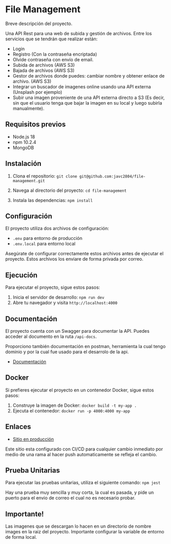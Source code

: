 # File Management

Breve descripción del proyecto.

Una API Rest para una web de subida y gestión de archivos.
Entre los servicios que se tendrán que realizar están:

- Login
- Registro (Con la contraseña encriptada)
- Olvide contraseña con envío de email.
- Subida de archivos (AWS S3)
- Bajada de archivos (AWS S3)
- Gestor de archivos donde puedes: cambiar nombre y obtener enlace de
  archivo. (AWS S3)
- Integrar un buscador de imagenes online usando una API externa
  (Unsplash por ejemplo)
- Subir una imagen proveniente de una API externa directo a S3 (Es
  decir, sin que el usuario tenga que bajar la imagen en su local y luego
  subirla manualmente).

## Requisitos previos

- Node.js 18
- npm 10.2.4
- MongoDB

## Instalación

1. Clona el repositorio: `git clone git@github.com:javc2804/file-management.git`
2. Navega al directorio del proyecto: `cd file-management`

3. Instala las dependencias: `npm install`

## Configuración

El proyecto utiliza dos archivos de configuración:

- `.env` para entorno de producción
- `.env.local` para entorno local

Asegúrate de configurar correctamente estos archivos antes de ejecutar el proyecto. Estos archivos los enviare de forma privada por correo.

## Ejecución

Para ejecutar el proyecto, sigue estos pasos:

1. Inicia el servidor de desarrollo: `npm run dev`
2. Abre tu navegador y visita `http://localhost:4000`

## Documentación

El proyecto cuenta con un Swagger para documentar la API. Puedes acceder al documento en la ruta `/api-docs`.

Proporciono también documentación en postman, herramienta la cual tengo dominio y por la cual fue usado para el desarrolo de la api.

- [ Documentación ](https://grey-rocket-762185.postman.co/workspace/6213b736-3098-49c8-860a-c9e0d8f84361/request/5247255-4ee0f2d3-03b0-4b95-bf93-bccda42daea3)

## Docker

Si prefieres ejecutar el proyecto en un contenedor Docker, sigue estos pasos:

1. Construye la imagen de Docker: `docker build -t my-app .`
2. Ejecuta el contenedor: `docker run -p 4000:4000 my-app`

## Enlaces

- [Sitio en producción](https://file-management-v67d.onrender.com/)

Este sitio esta configurado con CI/CD para cualquier cambio inmediato por medio de una rama al hacer push automaticamente se refleja el cambio.

## Prueba Unitarias

Para ejecutar las pruebas unitarias, utiliza el siguiente comando: `npm jest`

Hay una prueba muy sencilla y muy corta, la cual es pasada, y pide un puerto para el envio de correo el cual no es necesario probar.

## Importante!

Las imagenes que se descargan lo hacen en un directorio de nombre images en la raiz del proyecto. Importante configurar la variable de entorno de forma local.
